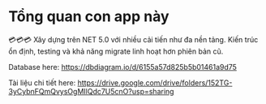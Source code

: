 # Tổng quan con app này
💳💳💳
Xây dựng trên NET 5.0 với nhiều cải tiến như đa nền tảng. Kiến trúc ổn định, testing và khả năng migrate linh hoạt
hơn phiên bản cũ.

Database here: https://dbdiagram.io/d/6155a57d825b5b01461a9d75

Tài liệu chi tiết here: https://drive.google.com/drive/folders/152TG-3yCybnFQmQvysOgMIlQdc7U5cnO?usp=sharing